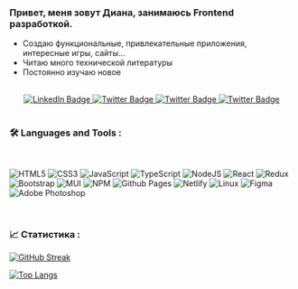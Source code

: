 ### Привет, меня зовут Диана, занимаюсь Frontend разработкой.

* Создаю функциональные, привлекательные приложения, интересные игры, сайты...
* Читаю много технической литературы
* Постоянно изучаю новое<br><br>
  
<div id="badges" align="center">
  <a href="https://www.linkedin.com/in/diana-veselkina-11295b2a2/">
    <img src="https://img.shields.io/badge/LinkedIn-blue?style=for-the-badge&logo=linkedin&logoColor=white" alt="LinkedIn Badge"/>
  </a>
    <a href="https://t.me/DianaVeselkina">
    <img src="https://img.shields.io/badge/Telegram-blue?style=for-the-badge&logo=telegram&logoColor=white" alt="Twitter Badge"/>
  </a>
    <a href="https://wa.me/79206679001">
    <img src="https://img.shields.io/badge/WhatsApp-green?style=for-the-badge&logo=WhatsApp&logoColor=white" alt="Twitter Badge"/>
  </a>
  <a href="https://www.codewars.com/users/dianaveselkina">
    <img src="https://img.shields.io/badge/codewars-red?style=for-the-badge&logo=codewars&logoColor=white" alt="Twitter Badge"/>
  </a>
</div>
<br>

### :hammer_and_wrench: Languages and Tools :
<br>

![HTML5](https://img.shields.io/badge/html5-%23E34F26.svg?style=for-the-badge&logo=html5&logoColor=white)
![CSS3](https://img.shields.io/badge/css3-%231572B6.svg?style=for-the-badge&logo=css3&logoColor=white)
![JavaScript](https://img.shields.io/badge/JavaScript-F7DF1E?style=for-the-badge&logo=javascript&logoColor=black)
![TypeScript](https://img.shields.io/badge/TypeSctipt-316192?style=for-the-badge&logo=typescript&logoColor=white)
![NodeJS](https://img.shields.io/badge/node.js-6DA55F?style=for-the-badge&logo=node.js&logoColor=white)
![React](https://img.shields.io/badge/react-%2320232a.svg?style=for-the-badge&logo=react&logoColor=%2361DAFB)
![Redux](https://img.shields.io/badge/redux-%23593d88.svg?style=for-the-badge&logo=redux&logoColor=white)
![Bootstrap](https://img.shields.io/badge/bootstrap-%238511FA.svg?style=for-the-badge&logo=bootstrap&logoColor=white)
![MUI](https://img.shields.io/badge/MUI-%230081CB.svg?style=for-the-badge&logo=mui&logoColor=white)
![NPM](https://img.shields.io/badge/NPM-%23CB3837.svg?style=for-the-badge&logo=npm&logoColor=white)
![Github Pages](https://img.shields.io/badge/github%20pages-121013?style=for-the-badge&logo=github&logoColor=white)
![Netlify](https://img.shields.io/badge/netlify-%23000000.svg?style=for-the-badge&logo=netlify&logoColor=#00C7B7)
![Linux](https://img.shields.io/badge/Linux-FCC624?style=for-the-badge&logo=linux&logoColor=black)
![Figma](https://img.shields.io/badge/figma-%23F24E1E.svg?style=for-the-badge&logo=figma&logoColor=white)
![Adobe Photoshop](https://img.shields.io/badge/adobe%20photoshop-%2331A8FF.svg?style=for-the-badge&logo=adobe%20photoshop&logoColor=white)

<br>

### 📈 Статистика :


[![GitHub Streak](http://github-readme-streak-stats.herokuapp.com?user=dianaveselkina&hide_border=)](https://git.io/streak-stats)

[![Top Langs](https://github-readme-stats.vercel.app/api/top-langs/?username=dianaveselkina&layout=compact&theme=vision-friendly-light)](https://github.com/anuraghazra/github-readme-stats)
